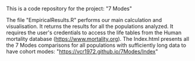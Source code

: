 This is a code repository for the project: "7 Modes"

The file "EmpiricalResults.R" performs our main calculation and visualisation. It returns the results for all the populations analyzed. It requires the user's credentials to access the life tables from the Human mortality database (https://www.mortality.org). The Index.html presents all the 7 Modes comparisons for all populations with sufficiently long data to have cohort modes: "https://vcr1972.github.io/7Modes/Index"
